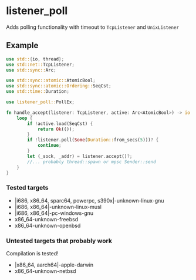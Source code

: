 # listener_poll

Adds polling functionality with timeout to `TcpListener` and `UnixListener`
## Example
```rust
use std::{io, thread};
use std::net::TcpListener;
use std::sync::Arc;

use std::sync::atomic::AtomicBool;
use std::sync::atomic::Ordering::SeqCst;
use std::time::Duration;

use listener_poll::PollEx;

fn handle_accept(listener: TcpListener, active: Arc<AtomicBool>) -> io::Result<()> {
    loop {
        if !active.load(SeqCst) {
            return Ok(());
        }
        if !listener.poll(Some(Duration::from_secs(5)))? {
            continue;
        }
        let (_sock, _addr) = listener.accept()?;
        //... probably thread::spawn or mpsc Sender::send
    }
}
```

### Tested targets
- |i686, x86_64, sparc64, powerpc, s390x|-unknown-linux-gnu
- |i686, x86_64|-unknown-linux-musl
- |i686, x86_64|-pc-windows-gnu
- x86_64-unknown-freebsd
- x86_64-unknown-openbsd

### Untested targets that probably work
Compilation is tested!
- |x86_64, aarch64|-apple-darwin
- x86_64-unknown-netbsd